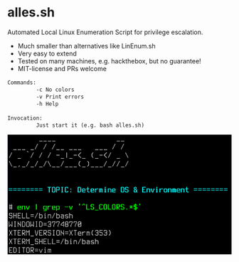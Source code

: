 # alles.sh
Automated Local Linux Enumeration Script for privilege escalation.

* Much smaller than alternatives like LinEnum.sh
* Very easy to extend
* Tested on many machines, e.g. hackthebox, but no guarantee!
* MIT-license and PRs welcome

```
Commands:
         -c No colors
         -v Print errors
         -h Help

Invocation:
         Just start it (e.g. bash alles.sh)
```


![Screenshot](screenshot.png?raw=true "Screenshot")
